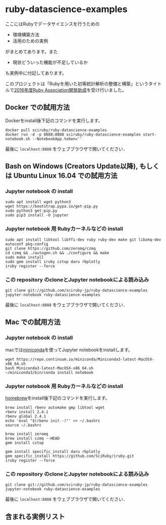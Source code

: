 # ruby-datascience-examples

ここにはRubyでデータサイエンスを行うための

- 環境構築方法
- 活用のための実例

がまとめてあります。また

- 現状どういった機能が不足しているか

も実例中に付記してあります。

このプロジェクトは「Rubyを用いた初等統計解析の整備と構築」というタイトルで[2016年度Ruby Association開発助成](http://www.ruby.or.jp/ja/news/20161121.html)を受け行いました。

## Docker での試用方法

Dockerをinstall後下記のコマンドを実行します。

```
docker pull sciruby/ruby-datascience-examples
docker run -d -p 8888:8888 sciruby/ruby-datascience-examples start-notebook.sh --NotebookApp.token=''
```

最後に `localhost:8888` をウェブブラウザで開いてください．


## Bash on Windows (Creators Update以降), もしくは Ubuntu Linux 16.04 での試用方法

### Jupyter notebook の install

```
sudo apt install wget python3
wget https://bootstrap.pypa.io/get-pip.py
sudo python3 get-pip.py
sudo pip3 install -U jupyter
```

### Jupyter notebook 用 Rubyカーネルなどの install

```
sudo apt install libtool libffi-dev ruby ruby-dev make git libzmq-dev autoconf pkg-config
git clone https://github.com/zeromq/czmq
cd czmq && ./autogen.sh && ./configure && make
sudo make install
sudo gem install iruby cztop daru rbplotly
iruby register --force
```

### この repository のcloneとJupyter notebookによる読み込み

```
git clone git://github.com/sciruby-jp/ruby-datascience-examples
jupyter-notebook ruby-datascience-examples
```

最後に `localhost:8888` をウェブブラウザで開いてください．

## Mac での試用方法

### Jupyter notebook の install

macでは[miniconda](https://conda.io/miniconda.html)を使ってJupyter notebookをinstallします。

```
wget https://repo.continuum.io/miniconda/Miniconda3-latest-MacOSX-x86_64.sh
bash Miniconda3-latest-MacOSX-x86_64.sh
~/miniconda3/bin/conda install notebook
```

### Jupyter notebook 用 Rubyカーネルなどの install

[homebrew](https://brew.sh/)をinstall後下記のコマンドを実行します。

```
brew install rbenv automake gmp libtool wget
rbenv install 2.4.1
rbenv global 2.4.1
echo 'eval "$(rbenv init -)"' >> ~/.bashrc
source ~/.bashrc

brew install zeromq
brew install czmq --HEAD
gem install cztop

gem install specific_install daru rbplotly
gem specific_install https://github.com/SciRuby/iruby.git
iruby register --force
```

### この repository のcloneとJupyter notebookによる読み込み

```
git clone git://github.com/sciruby-jp/ruby-datascience-examples
jupyter-notebook ruby-datascience-examples
```

最後に `localhost:8888` をウェブブラウザで開いてください．


## 含まれる実例リスト

